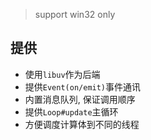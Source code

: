 

> support win32 only 

## 提供

- 使用`libuv`作为后端
- 提供`Event(on/emit)`事件通讯
- 内置消息队列, 保证调用顺序
- 提供`Loop#update`主循环
- 方便调度计算体到不同的线程
